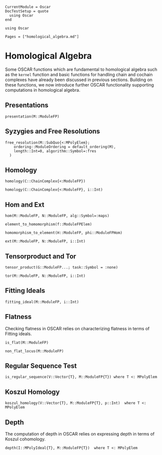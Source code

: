 ```@meta
CurrentModule = Oscar
DocTestSetup = quote
  using Oscar
end
```

```@setup oscar
using Oscar
```

```@contents
Pages = ["homological_algebra.md"]
```

# Homological Algebra

Some OSCAR functions which are fundamental to homological algebra such as the `kernel` function
and basic functions for handling chain and cochain complexes have already been discussed
in previous sections. Building on these functions, we now introduce further OSCAR functionality
supporting computations in homological algebra.

## Presentations

```@docs
presentation(M::ModuleFP)
```

## Syzygies and Free Resolutions

```@docs
free_resolution(M::SubQuo{<:MPolyElem}; 
    ordering::ModuleOrdering = default_ordering(M),
    length::Int=0, algorithm::Symbol=:fres
  )
```

## Homology

```@docs
homology(C::ChainComplex{<:ModuleFP})
```

```@docs
homology(C::ChainComplex{<:ModuleFP}, i::Int)
```

## Hom and Ext

```@docs
hom(M::ModuleFP, N::ModuleFP, alg::Symbol=:maps)
```

```@docs
element_to_homomorphism(f::ModuleFPElem)
```

```@docs
homomorphism_to_element(H::ModuleFP, phi::ModuleFPHom)
```

```@docs
ext(M::ModuleFP, N::ModuleFP, i::Int)
```

## Tensorproduct and Tor

```@docs
tensor_product(G::ModuleFP...; task::Symbol = :none)
```

```@docs
tor(M::ModuleFP, N::ModuleFP, i::Int)
```

## Fitting Ideals

```@docs
fitting_ideal(M::ModuleFP, i::Int)
```

## Flatness

Checking flatness in OSCAR relies on characterizing flatness in terms of Fitting ideals.

```@docs
is_flat(M::ModuleFP)
```

```@docs
non_flat_locus(M::ModuleFP)
```

## Regular Sequence Test

```@docs
is_regular_sequence(V::Vector{T}, M::ModuleFP{T}) where T <: MPolyElem
```

## Koszul Homology

```@docs
koszul_homology(V::Vector{T}, M::ModuleFP{T}, p::Int)  where T <: MPolyElem
```

## Depth

The computation of depth in OSCAR relies on expressing depth in terms of  Koszul cohomology. 

```@docs
depth(I::MPolyIdeal{T}, M::ModuleFP{T})  where T <: MPolyElem
```







